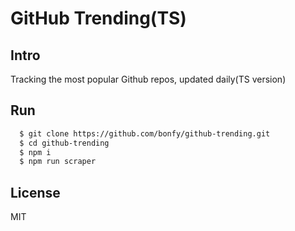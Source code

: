 # GitHub Trending(TS)

## Intro
Tracking the most popular Github repos, updated daily(TS version)

## Run

```bash
  $ git clone https://github.com/bonfy/github-trending.git
  $ cd github-trending
  $ npm i
  $ npm run scraper
```

## License

MIT
